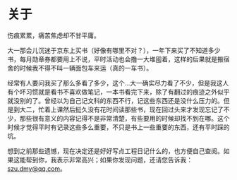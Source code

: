 # 关于

伤痕累累，痛苦焦虑却不甘平庸。

大一那会儿沉迷于京东上买书（好像有哪里不对？），一年下来买了不知道多少书，每月勋章券都要用上不说，平时活动也会撸一大堆囤着，这样的后果就是搬宿舍的时候我不得不叫一辆面包车来运（真的一车书）。

经常有人要问我买了那么多看了多少，这个...大一确实尽力看了不少，但是我这人有个坏习惯就是看书不喜欢做笔记，一本书看完下来，除了有翻过的痕迹之外似乎就没别的了。曾经以为自己记文科的东西不行，记这些东西还是没什么压力的。但是到大二，忙着上课然后挺久没有花时间读那些书，现在回过头来才发现忘记了不少，那些很有意义的内容记得不是非常清楚，有些要用的时候却找不到在哪。这个时候才觉得平时有记录这些多么重要，不只是书上一些重要的东西，还有平时踩的坑。

想到之前那些遗憾，现在决定还是好好写点工程日记什么的，也方便自己查阅。如果这能帮到你，我表示非常高兴；如果你发现问题，还请您告诉我：szu.dmy@qq.com。
